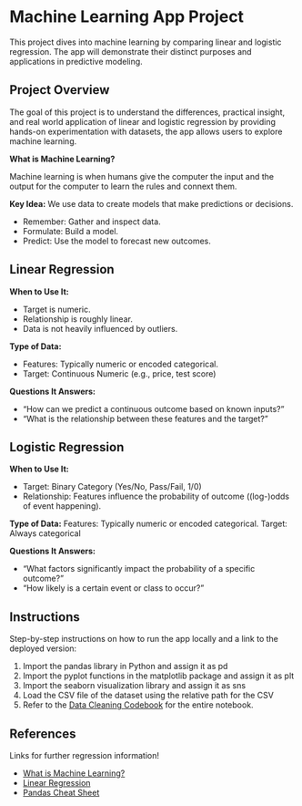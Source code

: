 Machine Learning App Project
=================
This project dives into machine learning by comparing linear and logistic regression. The app will demonstrate their distinct purposes and applications in predictive modeling.

Project Overview
----------------
The goal of this project is to understand the differences, practical insight, and real world application of linear and logistic regression by providing hands-on experimentation with datasets, the app allows users to explore machine learning.

**What is Machine Learning?**

Machine learning is when humans give the computer the input and the output for the computer to learn the rules and connext them.

**Key Idea:** We use data to create models that make predictions or decisions.
- Remember: Gather and inspect data.
- Formulate: Build a model.
- Predict: Use the model to forecast new outcomes.

Linear Regression
-------------------
**When to Use It:**
- Target is numeric.
- Relationship is roughly linear.
- Data is not heavily influenced by outliers.

**Type of Data:**
- Features: Typically numeric or encoded categorical.
- Target: Continuous Numeric (e.g., price, test score)

**Questions It Answers:**
- “How can we predict a continuous outcome based on known inputs?”
- “What is the relationship between these features and the target?”

Logistic Regression
-------------------
**When to Use It:**
- Target: Binary Category (Yes/No, Pass/Fail, 1/0)
- Relationship: Features influence the probability of outcome ((log-)odds of event happening).

**Type of Data:**
Features: Typically numeric or encoded categorical.
Target: Always categorical

**Questions It Answers:**
- “What factors significantly impact the probability of a specific outcome?”
- “How likely is a certain event or class to occur?”

Instructions
------------
Step-by-step instructions on how to run the app locally and a link to the deployed version:
1. Import the pandas library in Python and assign it as pd
2. Import the pyplot functions in the matplotlib package and assign it as plt
3. Import the seaborn visualization library and assign it as sns
4. Load the CSV file of the dataset using the relative path for the CSV
5. Refer to the [Data Cleaning Codebook](Data_Cleaning_Visualization.ipynb) for the entire notebook.

References
----------
Links for further regression information!

- [What is Machine Learning?](file:///Users/justinsapienza/Downloads/Grokking%20ML_Ch%201%20&%202a.pdf)
- [Linear Regression](https://vita.had.co.nz/papers/tidy-data.pdf](https://scikit-learn.org/stable/modules/generated/sklearn.linear_model.LinearRegression.html#sklearn.linear_model.LinearRegression.fit))
- [Pandas Cheat Sheet](https://pandas.pydata.org/Pandas_Cheat_Sheet.pdf)

